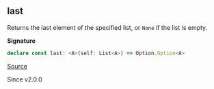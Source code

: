 ## last

Returns the last element of the specified list, or `None` if the list is
empty.

**Signature**

```ts
declare const last: <A>(self: List<A>) => Option.Option<A>
```

[Source](https://github.com/Effect-TS/effect/tree/main/packages/effect/src/List.ts#L711)

Since v2.0.0